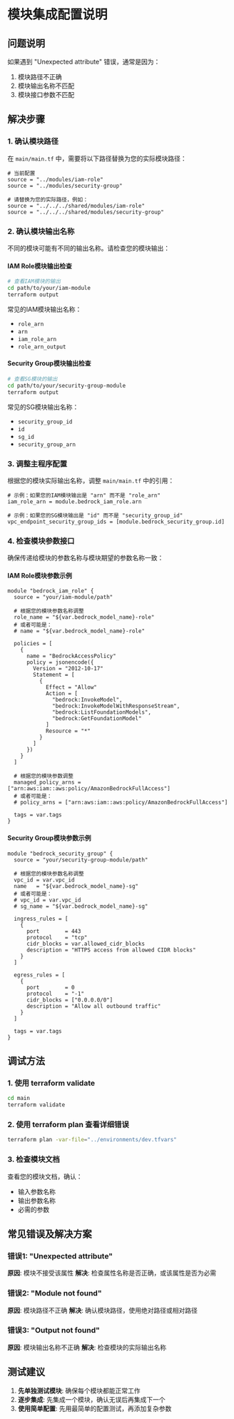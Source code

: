 # 模块集成配置说明

## 问题说明
如果遇到 "Unexpected attribute" 错误，通常是因为：
1. 模块路径不正确
2. 模块输出名称不匹配
3. 模块接口参数不匹配

## 解决步骤

### 1. 确认模块路径
在 `main/main.tf` 中，需要将以下路径替换为您的实际模块路径：

```hcl
# 当前配置
source = "../modules/iam-role"
source = "../modules/security-group"

# 请替换为您的实际路径，例如：
source = "../../../shared/modules/iam-role"
source = "../../../shared/modules/security-group"
```

### 2. 确认模块输出名称
不同的模块可能有不同的输出名称。请检查您的模块输出：

#### IAM Role模块输出检查
```bash
# 查看IAM模块的输出
cd path/to/your/iam-module
terraform output
```

常见的IAM模块输出名称：
- `role_arn`
- `arn`
- `iam_role_arn`
- `role_arn_output`

#### Security Group模块输出检查
```bash
# 查看SG模块的输出
cd path/to/your/security-group-module
terraform output
```

常见的SG模块输出名称：
- `security_group_id`
- `id`
- `sg_id`
- `security_group_arn`

### 3. 调整主程序配置
根据您的模块实际输出名称，调整 `main/main.tf` 中的引用：

```hcl
# 示例：如果您的IAM模块输出是 "arn" 而不是 "role_arn"
iam_role_arn = module.bedrock_iam_role.arn

# 示例：如果您的SG模块输出是 "id" 而不是 "security_group_id"
vpc_endpoint_security_group_ids = [module.bedrock_security_group.id]
```

### 4. 检查模块参数接口
确保传递给模块的参数名称与模块期望的参数名称一致：

#### IAM Role模块参数示例
```hcl
module "bedrock_iam_role" {
  source = "your/iam-module/path"
  
  # 根据您的模块参数名称调整
  role_name = "${var.bedrock_model_name}-role"
  # 或者可能是：
  # name = "${var.bedrock_model_name}-role"
  
  policies = [
    {
      name = "BedrockAccessPolicy"
      policy = jsonencode({
        Version = "2012-10-17"
        Statement = [
          {
            Effect = "Allow"
            Action = [
              "bedrock:InvokeModel",
              "bedrock:InvokeModelWithResponseStream",
              "bedrock:ListFoundationModels",
              "bedrock:GetFoundationModel"
            ]
            Resource = "*"
          }
        ]
      })
    }
  ]
  
  # 根据您的模块参数调整
  managed_policy_arns = ["arn:aws:iam::aws:policy/AmazonBedrockFullAccess"]
  # 或者可能是：
  # policy_arns = ["arn:aws:iam::aws:policy/AmazonBedrockFullAccess"]
  
  tags = var.tags
}
```

#### Security Group模块参数示例
```hcl
module "bedrock_security_group" {
  source = "your/security-group-module/path"
  
  # 根据您的模块参数名称调整
  vpc_id = var.vpc_id
  name   = "${var.bedrock_model_name}-sg"
  # 或者可能是：
  # vpc_id = var.vpc_id
  # sg_name = "${var.bedrock_model_name}-sg"
  
  ingress_rules = [
    {
      port        = 443
      protocol    = "tcp"
      cidr_blocks = var.allowed_cidr_blocks
      description = "HTTPS access from allowed CIDR blocks"
    }
  ]
  
  egress_rules = [
    {
      port        = 0
      protocol    = "-1"
      cidr_blocks = ["0.0.0.0/0"]
      description = "Allow all outbound traffic"
    }
  ]
  
  tags = var.tags
}
```

## 调试方法

### 1. 使用 terraform validate
```bash
cd main
terraform validate
```

### 2. 使用 terraform plan 查看详细错误
```bash
terraform plan -var-file="../environments/dev.tfvars"
```

### 3. 检查模块文档
查看您的模块文档，确认：
- 输入参数名称
- 输出参数名称
- 必需的参数

## 常见错误及解决方案

### 错误1: "Unexpected attribute"
**原因**: 模块不接受该属性
**解决**: 检查属性名称是否正确，或该属性是否为必需

### 错误2: "Module not found"
**原因**: 模块路径不正确
**解决**: 确认模块路径，使用绝对路径或相对路径

### 错误3: "Output not found"
**原因**: 模块输出名称不正确
**解决**: 检查模块的实际输出名称

## 测试建议

1. **先单独测试模块**: 确保每个模块都能正常工作
2. **逐步集成**: 先集成一个模块，确认无误后再集成下一个
3. **使用简单配置**: 先用最简单的配置测试，再添加复杂参数 